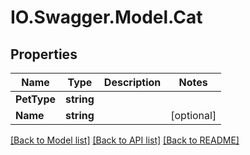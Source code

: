 # IO.Swagger.Model.Cat
## Properties

Name | Type | Description | Notes
------------ | ------------- | ------------- | -------------
**PetType** | **string** |  | 
**Name** | **string** |  | [optional] 

[[Back to Model list]](../README.md#documentation-for-models) [[Back to API list]](../README.md#documentation-for-api-endpoints) [[Back to README]](../README.md)

